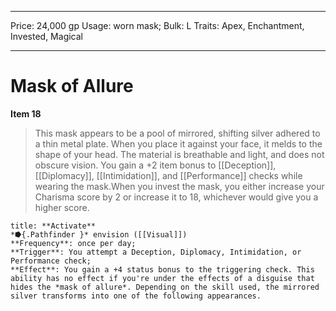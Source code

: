 
---
Price: 24,000 gp
Usage: worn mask;
Bulk: L
Traits: Apex, Enchantment, Invested, Magical

---

# Mask of Allure

**Item 18**

> This mask appears to be a pool of mirrored, shifting silver adhered to a thin metal plate. When you place it against your face, it melds to the shape of your head. The material is breathable and light, and does not obscure vision. You gain a +2 item bonus to [[Deception]], [[Diplomacy]], [[Intimidation]], and [[Performance]] checks while wearing the mask.When you invest the mask, you either increase your Charisma score by 2 or increase it to 18, whichever would give you a higher score.

```ad-embed-ability
title: **Activate**
*⭓{.Pathfinder }* envision ([[Visual]]) 
**Frequency**: once per day;
**Trigger**: You attempt a Deception, Diplomacy, Intimidation, or Performance check;
**Effect**: You gain a +4 status bonus to the triggering check. This ability has no effect if you're under the effects of a disguise that hides the *mask of allure*. Depending on the skill used, the mirrored silver transforms into one of the following appearances.

```
